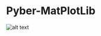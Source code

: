 # Pyber-MatPlotLib

![alt text](https://github.com/cgrinstead12/Pyber-MatPlotLib/blob/master/Ride.png)